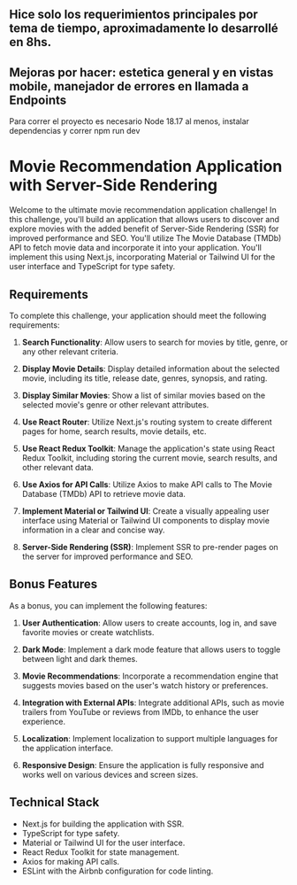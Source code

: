## Hice solo los requerimientos principales por tema de tiempo, aproximadamente lo desarrollé en 8hs.
## Mejoras por hacer: estetica general y en vistas mobile, manejador de errores en llamada a Endpoints 

Para correr el proyecto es necesario Node 18.17 al menos, instalar dependencias y correr npm run dev



# Movie Recommendation Application with Server-Side Rendering

Welcome to the ultimate movie recommendation application challenge! In this challenge, you'll build an application that allows users to discover and explore movies with the added benefit of Server-Side Rendering (SSR) for improved performance and SEO. You'll utilize The Movie Database (TMDb) API to fetch movie data and incorporate it into your application. You'll implement this using Next.js, incorporating Material or Tailwind UI for the user interface and TypeScript for type safety.

## Requirements

To complete this challenge, your application should meet the following requirements:

1. **Search Functionality**: Allow users to search for movies by title, genre, or any other relevant criteria.

2. **Display Movie Details**: Display detailed information about the selected movie, including its title, release date, genres, synopsis, and rating.

3. **Display Similar Movies**: Show a list of similar movies based on the selected movie's genre or other relevant attributes.

4. **Use React Router**: Utilize Next.js's routing system to create different pages for home, search results, movie details, etc.

5. **Use React Redux Toolkit**: Manage the application's state using React Redux Toolkit, including storing the current movie, search results, and other relevant data.

6. **Use Axios for API Calls**: Utilize Axios to make API calls to The Movie Database (TMDb) API to retrieve movie data.

7. **Implement Material or Tailwind UI**: Create a visually appealing user interface using Material or Tailwind UI components to display movie information in a clear and concise way.

8. **Server-Side Rendering (SSR)**: Implement SSR to pre-render pages on the server for improved performance and SEO.

## Bonus Features

As a bonus, you can implement the following features:

1. **User Authentication**: Allow users to create accounts, log in, and save favorite movies or create watchlists.

2. **Dark Mode**: Implement a dark mode feature that allows users to toggle between light and dark themes.

3. **Movie Recommendations**: Incorporate a recommendation engine that suggests movies based on the user's watch history or preferences.

4. **Integration with External APIs**: Integrate additional APIs, such as movie trailers from YouTube or reviews from IMDb, to enhance the user experience.

5. **Localization**: Implement localization to support multiple languages for the application interface.

6. **Responsive Design**: Ensure the application is fully responsive and works well on various devices and screen sizes.

## Technical Stack

- Next.js for building the application with SSR.
- TypeScript for type safety.
- Material or Tailwind UI for the user interface.
- React Redux Toolkit for state management.
- Axios for making API calls.
- ESLint with the Airbnb configuration for code linting.
